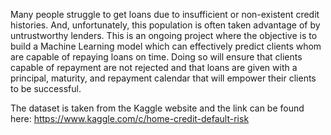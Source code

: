 Many people struggle to get loans due to insufficient or non-existent credit histories. And, unfortunately, this population is often taken advantage of by untrustworthy lenders. This is an ongoing project where the objective is to build a Machine Learning model which can effectively predict clients whom are capable of repaying loans on time. Doing so will ensure that clients capable of repayment are not rejected and that loans are given with a principal, maturity, and repayment calendar that will empower their clients to be successful.

The dataset is taken from the Kaggle website and the link can be found here: https://www.kaggle.com/c/home-credit-default-risk

